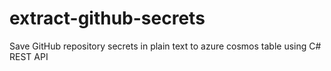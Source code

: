 # extract-github-secrets
Save GitHub repository secrets in plain text to azure cosmos table using C# REST API
